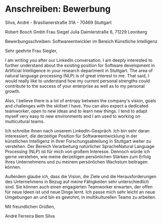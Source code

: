 # Anschreiben: Bewerbung

Silva, André - Brasilianerstraße 31A - 70469 Stuttgart

Robert Bosch Gmbh
Frau Siegel Julia
Daimlerstraße 6, 71229 Leonberg

Bewerbungsschreiben: Softwareentwickler im Bereich Künstliche Intelligenz

Sehr geehrte Frau Siegler,

I am writing you after our LinkedIn conversation. I am deeply interested to further understand about the existing position for Software development in Artificial Intelligence in your research department in Stuttgart. The area of natural language processing (NLP) is of great interest to me. That said, I would really like to understand how my current personal strengths could contribute to the success of your enterprise as well as to my personal growth.

Also, I believe there is a lot of entropy between the company's vision, goals and challenges with the skillset I have. You can also expect a dedicated teamworker, open to new ideas and to learn new things. I tend to adapt myself very easy to new environments and I am used to working on multicultural teams.

Ich schreibe Ihnen nach unserem LinkedIn-Gespräch. Ich bin sehr daran interessiert, die derzeitige Position für Softwareentwicklung in der künstlichen Intelligenz in Ihrer Forschungsabteilung in Stuttgart weiter zu verstehen. Der Bereich Verarbeitung natürlicher SpracheNatural Language Processing (NLP) ist für mich von großem Interesse. Dennoch würde ich gerne verstehen, wie meine derzeitigen persönlichen Stärken zum Erfolg Ihres Unternehmens und zu meinem persönlichen Wachstum beitragen können.

Außerdem glaube ich, dass die Vision, die Ziele und die Herausforderungen des Unternehmens in Bezug auf meine Fähigkeiten sehr unterschiedlich sind. Sie können auch einen engagierten Teamworker erwarten, der offen für neue Ideen ist und neue Dinge lernt. Ich passe mich sehr leicht an neue Umgebungen an und bin es gewohnt, in multikulturellen Teams zu arbeiten.

Mit freundlichen Grüßen,

André Ferreira Bem Silva
